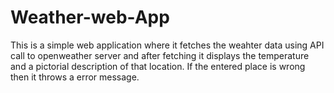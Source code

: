# Weather-web-App

This is a simple web application where it fetches the weahter data using API call to openweather server and after fetching it displays the temperature and a pictorial description of that location. If the entered place is wrong then it throws a error message.
